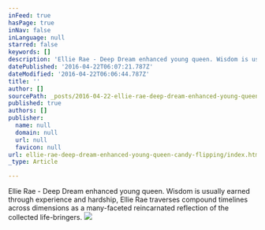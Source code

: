 ```yaml
---
inFeed: true
hasPage: true
inNav: false
inLanguage: null
starred: false
keywords: []
description: 'Ellie Rae - Deep Dream enhanced young queen. Wisdom is usually earned through experience and hardship, Ellie Rae traverses compound timelines across dimensions as a many-faceted reincarnated reflection of the collected life-bringers. '
datePublished: '2016-04-22T06:07:21.787Z'
dateModified: '2016-04-22T06:06:44.787Z'
title: ''
author: []
sourcePath: _posts/2016-04-22-ellie-rae-deep-dream-enhanced-young-queen-candy-flipping.md
published: true
authors: []
publisher:
  name: null
  domain: null
  url: null
  favicon: null
url: ellie-rae-deep-dream-enhanced-young-queen-candy-flipping/index.html
_type: Article

---
```

Ellie Rae - Deep Dream enhanced young queen. Wisdom is usually earned through experience and hardship, Ellie Rae traverses compound timelines across dimensions as a many-faceted reincarnated reflection of the collected life-bringers. ![](https://the-grid-user-content.s3-us-west-2.amazonaws.com/7db4443e-e67d-4f5d-87cf-edb461b6bf2e.jpg)